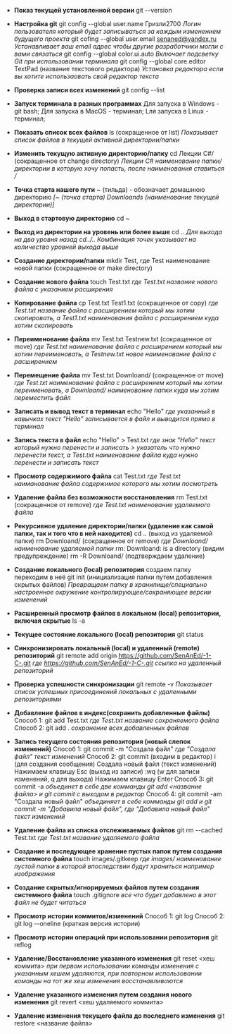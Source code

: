 - **Показ текущей установленной версии**
git --version 

- **Настройка git**
git config --global user.name Гризли2700 
*Логин пользователя который будет записываться за каждым изменением будущего проекта*
git cofing --global user.email senaned@yandex.ru
*Устанавливает ваш email адрес чтобы другие разработчики могли с вами связаться*
git config --global color.ui.auto
*Включает подсветку Git при использовании терминала*
git config --global core.editor TextPad (название текстового редактора)
*Установка редактора если вы хотите использаовать свой редактор текста*

- **Проверка записи всех изменений**
git config --list

- **Запуск терминала в разных программах**
Для запуска в Windows - git bash;
Для запуска в MacOS - терминал;
Lля запуска в Linux - терминал;

- **Показать список всех файлов**
ls (сокращенное от list)
*Показывает список файлов в текущей активной директории/папки*

- **Изменить текущую активную директорию/папку**
cd Лекции C#/ (сокращенное от change directory)
*Лекции C# наименование папки/директории в которую хочу попасть, после наименования ставиться /*

- **Точка старта нашего пути**
~ (тильда) - обозначает домашнюю директорию
*[~ (точка старта) Downloands (наименование текущей директории)]*

- **Выход в стартовую директорию**
cd ~ 

- **Выход из директории на уровень или более выше**
cd .. 
*Для выхода на два уровня назад cd../.. Комбинация точек указывает на количество уровней выхода выше*

- **Создание директории/папки**
mkdir Test, где Test наименование новой папки (сокращенное от make directory)

- **Создание нового файла**
touch Test.txt
*где Test.txt название нового файла c указанием расширения*

- **Копирование файла**
cp Test.txt Test1.txt (сокращенное от copy)
*где Test.txt название файла с расширением который мы хотим скопировать, а Test1.txt наименования файла с расширением куда хотим скопировать*

- **Переименование файла**
mv Test.txt Testnew.txt (сокращенное от move)
*где Test.txt наименование файла с расширением который мы хотим переименовать, а Testnew.txt новое наименование файла с расширением*

- **Перемещение файла**
mv Test.txt Downloand/ (сокращенное от move)
*где Test.txt наименование файла с расширением который мы хотим переименовать, а Downloand/ наименование папки куда мы хотим переместить файл*

- **Записать и вывод текст в терминал**
echo "Hello"
*где указанный в кавычках текст "Hello" записывается в файл и выводится прямо в терминал*

- **Запись текста в файл**
echo "Hello" > Test.txt
*где знак "Hello" текст который нужно перенести и записать > указатель что нужно перенести текст, а Test.txt наименование файла куда нужно перенести и записать текст*

- **Просмотр содержимого файла**
cat Test.txt
*где Test.txt наиманование файла содержимое которого мы хотим посмотреть*

- **Удаление файла без возможности восстановления**
rm Test.txt (сокращенное от remove)
*где Test.txt наименование удаляемого файла*

- **Рекурсивное удаление директории/папки (удаление как самой папки, так и того что в ней находится)**
cd .. (выход из удаляемой папки)
rm Downloand/ (сокращенное от remove)
*где Downloand/ наименование удаляемой папки*
rm: Downloand: is a directory (видим предупреждение)
rm -R Downloand/ (подтверждаем удаление)

- **Создание локального (local) репозитория**
создаем папку
переходим в неё
git init (инициализация папки путем добавления скрытых файлов)
*Превращаем папку в хранилище/специально настроенное окружение контролирующее/сохраняющее версии изменений*

- **Расширенный просмотр файлов в локальном (local) репозитории, включая скрытые**
ls -a 

- **Текущее состояние локального (local) репозитория**
git status

- **Синхронизировать локальный (local) и удаленный (remote) репозиторий**
git remote add origin https://github.com/SenAnEd/-1-C-.git
*где https://github.com/SenAnEd/-1-C-.git ссылка на удаленный репозиторий*

- **Проверка успешности синхронизации**
git remote -v
*Показывает список успешных присоединений локальных с удаленными репозиториями*

- **Добавление файлов в индекс(сохранить добавленные файлы)**
Способ 1: 
git add Test.txt
*где Test.txt название сохраняемого файла*
Способ 2: 
git add . 
*сохранение всех добавленных файлов*

- **Запись текущего состояния репозитория (новый слепок изменений)**
Способ 1: 
git commit -m "Создала файл"
*где "Создала файл" текст изменений*
Способ 2: 
git commit (входим в редактор)
i (для создания сообщения)
Создала новый файл (текст изменений)
Нажимаем клавишу Esc (выход из записи)
:wq (w для записи изменений, q для выхода)
Нажимаем клавишу Enter
Способ 3:
git commit -a 
*объединет в себе две комманды git add <название файла> и git commit с выходом в редактор*
Способ 4:
git commit -am "Создала новый файл"
*объединяет в себе комманды git add и git commit -m "Добавила новый файл", где "Добавила новый файл" текст изменений*



- **Удаление файла из списка отслеживаемых файлов**
git rm --cached Test.txt
*где Test.txt название удаляемого файла*

- **Создание и последующее хранение пустых папок путем создания системного файла**
touch images/.gitkeep
*где images/ наименование пустой папки в которой впоследствии будут храниться например изображения*

- **Создание скрытых/игнорируемых файлов путем создания системного файла**
touch .gitignore
*все что будет добавлено в этот файл не будет читаться*

- **Просмотр истории коммитов/изменений**
Способ 1:
git log
Способ 2:
git log --oneline (краткая версия истории)

- **Просмотр истории операций при использовании репозитория**
git reflog

- **Удаление/Восстановление указанного изменения**
git reset <хеш коммита>
*при первом использовании команды изменения с указанным хешем удаляются, при повторном использовании команды на тот же хеш изменения восстанавливаются*

- **Удаление указанного изменения путем создания нового изменения**
git revert <хеш удаляемого коммита>

- **Удаление изменения текущего файла до последнего изменения**
git restore <название файла>

